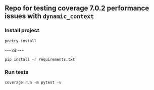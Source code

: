 ## Repo for testing coverage 7.0.2 performance issues with `dynamic_context`

### Install project

`poetry install`

--- or ---

`pip install -r requirements.txt`

### Run tests

`coverage run -m pytest -v`
